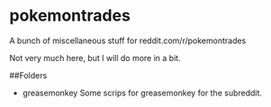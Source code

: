 # pokemontrades
A bunch of miscellaneous stuff for reddit.com/r/pokemontrades

Not very much here, but I will do more in a bit.

##Folders
* greasemonkey
Some scrips for greasemonkey for the subreddit.
